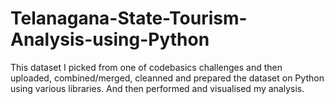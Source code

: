 # Telanagana-State-Tourism-Analysis-using-Python
This dataset I picked from one of codebasics challenges and then uploaded, combined/merged, cleanned and prepared the dataset on Python using various libraries. And then performed and visualised my analysis.
